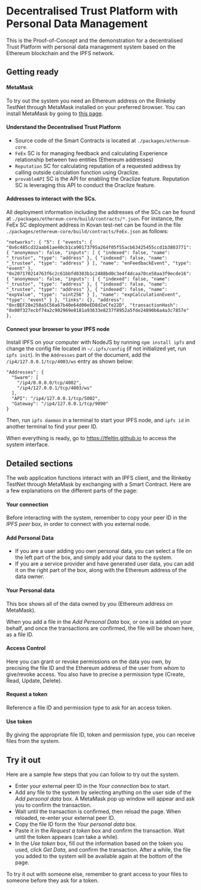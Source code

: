 # Decentralised Trust Platform with Personal Data Management

This is the Proof-of-Concept and the demonstration for a decentralised Trust Platform with personal data management system based on the Ethereum blockchain and the IPFS network.

## Getting ready

#### MetaMask
To try out the system you need an Ethereum address on the Rinkeby TestNet through MetaMask installed on your preferred browser. You can install MetaMask by going to [this page](https://metamask.io/).

#### Understand the Decentralised Trust Platform
- Source code of the Smart Contracts is located at `./packages/ethereum-core`.
- `FeEx` SC is for managing feedback and calculating Experience relationship between two entities (Ethereum addresses)
- `Reputation` SC for calculating reputation of a requested address by calling outside calculation function using Oraclize.
- `provableAPI` SC is the API for enabling the Oraclize feature. Reputation SC is leveraging this API to conduct the Oraclize feature.

#### Addresses to interact with the SCs.
All deployment information including the addresses of the SCs can be found at `./packages/ethereum-core/build/contracts/*.json`.
For instance, the FeEx SC deployment address in Kovan test-net can be found in the file `./packages/ethereum-core/build/contracts/FeEx.json` as follows:

`"networks": {
    "5": {
      "events": {
        "0x6c485cd32aab61ae40cb1ca90173795a264f05f55acb63425455ccd1b3803771": {
          "anonymous": false,
          "inputs": [
            {
              "indexed": false,
              "name": "_trustor",
              "type": "address"
            },
            {
              "indexed": false,
              "name": "_trustee",
              "type": "address"
            }
          ],
          "name": "enFeedbackEvent",
          "type": "event"
        },
        "0x207170214763f6c2c61bbfd0383b1c2488bd0c3e4f4dcaa70ce58aa3f9ecde16": {
          "anonymous": false,
          "inputs": [
            {
              "indexed": false,
              "name": "_trustor",
              "type": "address"
            },
            {
              "indexed": false,
              "name": "_trustee",
              "type": "address"
            },
            {
              "indexed": false,
              "name": "expValue",
              "type": "uint256"
            }
          ],
          "name": "expCalculationEvent",
          "type": "event"
        }
      },
      "links": {},
      "address": "0xcBEF28e258a5C56a67b40e64d00eED8d2eCfe22D",
      "transactionHash": "0x00f327ecbf74a2c902969e0181a93633e8237f8952a5fde24890b6a4a3c7857e"
    },`


#### Connect your browser to your IPFS node
Install IPFS on your computer with NodeJS by running
`npm install ipfs` and change the config file located in `~/.ipfs/config` (if not initialized yet, run `ipfs init`).
In the `Addresses` part of the document, add the `/ip4/127.0.0.1/tcp/4003/ws` entry as shown below:

```
"Addresses": {
  "Swarm": [
    "/ip4/0.0.0.0/tcp/4002",
    "/ip4/127.0.0.1/tcp/4003/ws"
  ],
  "API": "/ip4/127.0.0.1/tcp/5002",
  "Gateway": "/ip4/127.0.0.1/tcp/9090"
}
```

Then, run `ipfs daemon` in a terminal to start your IPFS node, and `ipfs id` in another terminal to find your peer ID.

When everything is ready, go to https://tfeltin.github.io to access the system interface.

## Detailed sections

The web application functions interact with an IPFS client, and the Rinkeby TestNet through MetaMask by exchanging with a Smart Contract. Here are a few explanations on the different parts of the page:

#### Your connection

Before interacting with the system, remember to copy your peer ID in the *IPFS peer* box, in order to connect with you external node.

#### Add Personal Data

- If you are a user adding you own personal data, you can select a file on the left part of the box, and simply add your data to the system.
- If you are a service provider and have generated user data, you can add it on the right part of the box, along with the Ethereum address of the data owner.

#### Your Personal data

This box shows all of the data owned by you (Ethereum address on MetaMask).

When you add a file in the *Add Personal Data* box, or one is added on your behalf, and once the transactions are confirmed, the file will be shown here, as a file ID.

#### Access Control

Here you can grant or revoke permissions on the data you own, by precising the file ID and the Ethereum address of the user from whom to give/revoke access. You also have to precise a permission type (Create, Read, Update, Delete).

#### Request a token

Reference a file ID and permission type to ask for an access token.

#### Use token

By giving the appropriate file ID, token and permission type, you can receive files from the system.

## Try it out

Here are a sample few steps that you can follow to try out the system.

- Enter your external peer ID in the *Your connection* box to start.
- Add any file to the system by selecting anything on the user side of the *Add personal data* box. A MetaMask pop up window will appear and ask you to confirm the transaction.
- Wait until the transaction is confirmed, then reload the page. When reloaded, re-enter your external peer ID.
- Copy the file ID form the *Your personal data* box.
- Paste it in the *Request a token* box and confirm the transaction. Wait until the token appears (can take a while).
- In the *Use token* box, fill out the information based on the token you used, click *Get Data*, and confirm the transaction. After a while, the file you added to the system will be available again at the bottom of the page.

To try it out with someone else, remember to grant access to your files to someone before they ask for a token.
